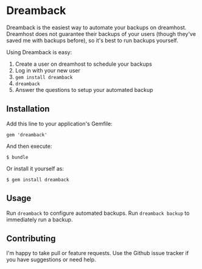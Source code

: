 # Dreamback

Dreamback is the easiest way to automate your backups on dreamhost. Dreamhost does not guarantee their backups of your users (though they've saved me with backups before), so it's best to run backups yourself.

Using Dreamback is easy:
1. Create a user on dreamhost to schedule your backups
2. Log in with your new user
3. `gem install dreamback`
4. `dreamback`
5. Answer the questions to setup your automated backup

## Installation

Add this line to your application's Gemfile:

    gem 'dreamback'

And then execute:

    $ bundle

Or install it yourself as:

    $ gem install dreamback

## Usage

Run `dreamback` to configure automated backups.
Run `dreamback backup` to immediately run a backup.

## Contributing

I'm happy to take pull or feature requests. Use the Github issue tracker if you have suggestions or need help.